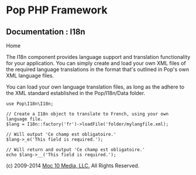 Pop PHP Framework
=================

Documentation : I18n
----------------------

Home

The I18n component provides language support and translation
functionality for your application. You can simply create and load your
own XML files of the required language translations in the format that's
outlined in Pop's own XML language files.

You can load your own language translation files, as long as the adhere
to the XML standard established in the Pop/I18n/Data folder.

    use Pop\I18n\I18n;

    // Create a I18n object to translate to French, using your own language file.
    $lang = I18n::factory('fr')->loadFile('folder/mylangfile.xml);

    // Will output 'Ce champ est obligatoire.'
    $lang->_e('This field is required.');

    // Will return and output 'Ce champ est obligatoire.'
    echo $lang->__('This field is required.');

\(c) 2009-2014 [Moc 10 Media, LLC.](http://www.moc10media.com) All
Rights Reserved.
